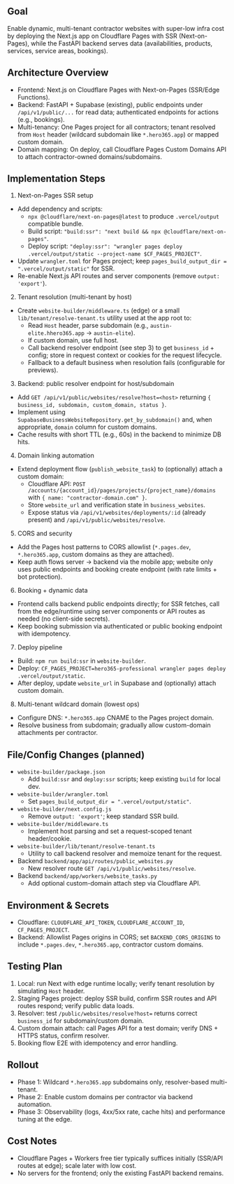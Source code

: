 ## Goal

Enable dynamic, multi-tenant contractor websites with super-low infra cost by deploying the Next.js app on Cloudflare Pages with SSR (Next-on-Pages), while the FastAPI backend serves data (availabilities, products, services, service areas, bookings).

## Architecture Overview

- Frontend: Next.js on Cloudflare Pages with Next-on-Pages (SSR/Edge Functions).
- Backend: FastAPI + Supabase (existing), public endpoints under `/api/v1/public/...` for read data; authenticated endpoints for actions (e.g., bookings).
- Multi-tenancy: One Pages project for all contractors; tenant resolved from `Host` header (wildcard subdomain like `*.hero365.app`) or mapped custom domain.
- Domain mapping: On deploy, call Cloudflare Pages Custom Domains API to attach contractor-owned domains/subdomains.

## Implementation Steps

1) Next-on-Pages SSR setup
- Add dependency and scripts:
  - `npx @cloudflare/next-on-pages@latest` to produce `.vercel/output` compatible bundle.
  - Build script: `"build:ssr": "next build && npx @cloudflare/next-on-pages"`.
  - Deploy script: `"deploy:ssr": "wrangler pages deploy .vercel/output/static --project-name $CF_PAGES_PROJECT"`.
- Update `wrangler.toml` for Pages project; keep `pages_build_output_dir = ".vercel/output/static"` for SSR.
- Re-enable Next.js API routes and server components (remove `output: 'export'`).

2) Tenant resolution (multi-tenant by host)
- Create `website-builder/middleware.ts` (edge) or a small `lib/tenant/resolve-tenant.ts` utility used at the app root to:
  - Read `Host` header, parse subdomain (e.g., `austin-elite.hhero365.app` → `austin-elite`).
  - If custom domain, use full host.
  - Call backend resolver endpoint (see step 3) to get `business_id` + config; store in request context or cookies for the request lifecycle.
  - Fallback to a default business when resolution fails (configurable for previews).

3) Backend: public resolver endpoint for host/subdomain
- Add `GET /api/v1/public/websites/resolve?host=<host>` returning `{ business_id, subdomain, custom_domain, status }`.
- Implement using `SupabaseBusinessWebsiteRepository.get_by_subdomain()` and, when appropriate, `domain` column for custom domains.
- Cache results with short TTL (e.g., 60s) in the backend to minimize DB hits.

4) Domain linking automation
- Extend deployment flow (`publish_website_task`) to (optionally) attach a custom domain:
  - Cloudflare API: `POST /accounts/{account_id}/pages/projects/{project_name}/domains` with `{ name: "contractor-domain.com" }`.
  - Store `website_url` and verification state in `business_websites`.
  - Expose status via `/api/v1/websites/deployments/:id` (already present) and `/api/v1/public/websites/resolve`.

5) CORS and security
- Add the Pages host patterns to CORS allowlist (`*.pages.dev`, `*.hero365.app`, custom domains as they are attached).
- Keep auth flows server → backend via the mobile app; website only uses public endpoints and booking create endpoint (with rate limits + bot protection).

6) Booking + dynamic data
- Frontend calls backend public endpoints directly; for SSR fetches, call from the edge/runtime using server components or API routes as needed (no client-side secrets).
- Keep booking submission via authenticated or public booking endpoint with idempotency.

7) Deploy pipeline
- Build: `npm run build:ssr` in `website-builder`.
- Deploy: `CF_PAGES_PROJECT=hero365-professional wrangler pages deploy .vercel/output/static`.
- After deploy, update `website_url` in Supabase and (optionally) attach custom domain.

8) Multi-tenant wildcard domain (lowest ops)
- Configure DNS: `*.hero365.app` CNAME to the Pages project domain.
- Resolve business from subdomain; gradually allow custom-domain attachments per contractor.

## File/Config Changes (planned)

- `website-builder/package.json`
  - Add `build:ssr` and `deploy:ssr` scripts; keep existing `build` for local dev.
- `website-builder/wrangler.toml`
  - Set `pages_build_output_dir = ".vercel/output/static"`.
- `website-builder/next.config.js`
  - Remove `output: 'export'`; keep standard SSR build.
- `website-builder/middleware.ts`
  - Implement host parsing and set a request-scoped tenant header/cookie.
- `website-builder/lib/tenant/resolve-tenant.ts`
  - Utility to call backend resolver and memoize tenant for the request.
- Backend `backend/app/api/routes/public_websites.py`
  - New resolver route `GET /api/v1/public/websites/resolve`.
- Backend `backend/app/workers/website_tasks.py`
  - Add optional custom-domain attach step via Cloudflare API.

## Environment & Secrets

- Cloudflare: `CLOUDFLARE_API_TOKEN`, `CLOUDFLARE_ACCOUNT_ID`, `CF_PAGES_PROJECT`.
- Backend: Allowlist Pages origins in CORS; set `BACKEND_CORS_ORIGINS` to include `*.pages.dev`, `*.hero365.app`, contractor custom domains.

## Testing Plan

1) Local: run Next with edge runtime locally; verify tenant resolution by simulating `Host` header.
2) Staging Pages project: deploy SSR build, confirm SSR routes and API routes respond; verify public data loads.
3) Resolver: test `/public/websites/resolve?host=` returns correct `business_id` for subdomain/custom domain.
4) Custom domain attach: call Pages API for a test domain; verify DNS + HTTPS status, confirm resolver.
5) Booking flow E2E with idempotency and error handling.

## Rollout

- Phase 1: Wildcard `*.hero365.app` subdomains only, resolver-based multi-tenant.
- Phase 2: Enable custom domains per contractor via backend automation.
- Phase 3: Observability (logs, 4xx/5xx rate, cache hits) and performance tuning at the edge.

## Cost Notes

- Cloudflare Pages + Workers free tier typically suffices initially (SSR/API routes at edge); scale later with low cost.
- No servers for the frontend; only the existing FastAPI backend remains.


